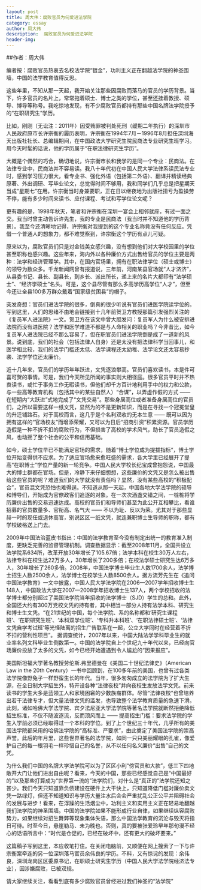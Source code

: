 ```yaml
---
layout: post
title: 周大伟：腐败官员为何爱进法学院 
category: essay
author: 周大伟 
description:  腐败官员为何爱进法学院
header-img: 
---
```


##作者：周大伟

编者按：腐败官员热衷去名校法学院“镀金”，功利主义正在翻越法学院的神圣围墙，中国的法学教育值得反思。 

这些年里，不知从那一天起，我开始关注那些因腐败而落马的官员的学历背景。当下，许多官员的名片上，常常拖着硕士、博士之类的学位，甚至还挂着教授、硕导、博导等称号。我吃惊地发现，有不少腐败官员都持有那些中国名牌法学院授予的“在职研究生”学历。

比如，刚刚（无讼注：2011年）因受贿罪被判处死刑（缓期二年执行）的深圳市人民政府原市长许宗衡的履历表明，许宗衡在1994年7月－1996年8月担任深圳海天出版社社长、总编辑期间，在中国政法大学研究生院民商法专业研究生班学习。用今天时髦的话说，他的学历属于“在职法律研究生学历”。

大概是个偶然的巧合，确切地说，许宗衡市长和我学的是同一个专业：民商法。在法律专业中，民商法并不容易读。我八十年代初在中国人民大学法律系读民法专业时，感到学习压力很大，看专业书、强化外语（包括第二外语）、翻译并精读经典原著、外出调研、写毕业论文，总觉得时间不够用，我和同学们几乎总是把星期天当成“星期七”在用。许宗衡当时身兼要职，正在日以继夜地为出版社扭亏为盈操劳不停，能有多少时间来读书、应付课程、考试和写学位论文呢？

更有趣的是，1998年秋天，笔者和许宗衡在深圳一宴会上相邻就座，有过一面之交。我当时曾主动告诉许先生，我的专业是民商法（我当时并不知道他的学历背景）。我至今还清晰地记得，许宗衡对我提到的这个专业名称竟没有任何反应。凭借一个普通人的想象力，都不难觉察到，许宗衡这个学历有点儿可疑。

原来以为，腐败官员们只是对金钱美女感兴趣，没有想到他们对大学校园里的学位甚至职称也感兴趣。这些年来，海内外以各种廉价方式出售给官员的学位主要是两种：法学和经济管理学。其中，在国内官场里，拥有在职法律学位（硕士或博士）的领导为数众多。千龙新闻网曾有报道说，三年前，河南某县官场就“人才济济”，从县委书记、县长、副县长，到乡长、派出所长，递上来的名片大都印有“法学硕士”、“经济学硕士”名头。可是，这个县尽管有那么多高学历高学位“人才”，但至今还让全县100多万群众戴着“国家级贫困县”的帽子。

突发奇想：官员们进法学院的很多，倒真的很少听说有官员们进医学院读学位的。写到这里，人们的思绪不由地会链接到十几年前贺卫方教授那篇引发强烈关注的《复员军人进法院》一文。贺卫方在该文中曾大胆发问：复员军人为什么被安排进法院而没有进医院？法学和医学难道不都是与人命相关的职业吗？今非昔比，如今复员军人进法院已经不那么容易了，但在职官员们进法学院倒是成了一道新的风景。说到底，我们的社会（包括法律人自身）还是太没有把法律科学当回事儿，和医学相比较，我们的法学门槛还太低、法学课程还太幼稚、法学论文还太容易抄袭、法学学位还太廉价。

近十几年来，官员们的学历年年跃进，文凭逐浪攀高。官员们喜欢读书，本是件可喜可贺的事情。可是，我们今天所见所闻的事实则大相径庭。很多官员平时并不热衷读书，或忙于事务工作无暇读书，但他们却千方百计地利用手中的权力和公款，与一些高等教育机构（包括其中的某些自然人）“合谋”，以弄虚作假的方式 —— 在短期内“大跃进”式地完成了“文凭交易”。那些身居高位或者准备身居高位的官员们，之所以需要这样一纸文凭，显然为的不是更新知识，而是在寻找一个冠冕堂皇的升迁铺路石。对于高校而言，这几乎是个名利双收的无本生意 —— 既可以因为拥有这样的“官场校友”而增添荣耀，又可以为日后“招商引资”积累资源。官员学历造假是一种不折不扣的腐败行为，不但损害了高校的学术风气，助长了官员造假之风，也动摇了整个社会的公平和信用基础。

如今，硕士学位早已不能满足官场的需求，随着“博士学位成为提拔指标”，博士学位开始变得供不应求。为了适应官场愈来愈旺盛的需求，各大学里已经展开了提高“在职博士”学位产量的新一轮竞争。中国人民大学校长纪宝成曾抱怨说，中国最大的博士群都在官场。但是，冷静下来仔细想想，这些廉价的文凭又是怎么被出售给这些官员的呢？难道我们的大学就没有责任吗？显然，没有某些高校的“积极配合”，官员混文凭恐怕也难得逞。不知道从那一天起，中国各地大学法学院的硕导和博导们，开始成为官僚政客们追逐的对象。在一次次酒盏交错之间，一桩桩将学历廉价出售的交易迅速达成。高校的官员们和导师们甚至为此公开互相攀比，看谁招募的官员数量多、官衔高、名气大 —— 不以为耻、反以为荣。尤其对于那些显赫一时的现任或退休高官，别说区区一纸文凭，就连兼职博士生导师的职称，都有学校破格送上门去。

2009年中国法治蓝皮书指出：中国的法学教育至今没有制定出统一的教育准入制度，更缺乏完善的监督管理机制。调查数据显示：截至2008年11月，全国共设立法学院系634所，改革开放30年增长了105.67倍；法学本科在校生30万人左右，法律专科在校生达22万多人，30年增长了200多倍；在校法学硕士研究生达6万多人，30年增长了260多倍。2008年，中国法学博士毕业生人数1700余人，法学博士招生人数2500余人，法学博士在校学生人数8500余人。据方流芳先生在《追问中国法学教育》一文中披露，中国人民大学法学院在2006—2007学年招收博士生148人，中国政法大学在2007—2008学年招收博士生137人，两个学校招收的法学博士都分别超过了美国法学院当年招收的法学博士（SJD）学生的总和。此外，全国还大约有300万党校文凭的持有者，其中相当一部分人持有法学本科、研究生和博士生文凭。“在21世纪的中国，每个法学院、系的名称都和‘研究生课程班’、‘在职研究生班’、‘本科双学位班’、‘专科升本科班’、‘在职法律硕士班’、‘法律文凭自学考试班’等光怪陆离的招生广告联系在一起，公立大学同时在经营着不折不扣的营利性项目”。
据调查统计，2007年以来，中国大陆法学学科毕业生的就业率名列文科毕业生倒数第一。中国的法学院自上个世纪九十年代以来，已经向官场廉价投放了太多的文凭，如今已经开始遭遇到令人尴尬的“因果报应”。

美国斯坦福大学著名教授劳伦斯.弗里德曼在《美国二十世纪法律史》（American Law in the 20th Century）一书中回顾到，在100多年前的美国，也曾有过各类法学院像野兔子一样野蛮生长的年代。当年，很多匆匆成立的法学院为了扩大生源，在全日制大学招生外，特开设各种“法律夜校”并向夜校生发放法学文凭。前来读书的学生大多是蓝领工人和家境困窘的少数族裔群体。尽管“法律夜校”也曾培养出若干法律专才，但大量法律文凭的滥发，也导致整个法学教育质量的急速下滑。此刻，诸如哈佛大学法学院、宾夕法尼亚大学法学院等著名法学院就断然拒绝降低招生标准，不仅不随波逐流，反而顶风而上 —— 提高招生门槛：要求法学院的学生入学前必须已经取得过一个本科的学位。到了上个世纪三十年代，几乎所有的美国法学院都采用的哈佛法学院的“高标准、严要求”，由此奠定了美国法学院的崇高声誉。此后的年月里，这些世界著名的法学院，如同一只只美丽耀眼的孔雀，像爱护自己的每一根羽毛一样珍惜自己的名誉，从不以任何名义廉价“出售”自己的文凭。

为什么我们中国的名牌大学法学院可以为了区区小利“傍官员和大款”，低三下四地敞开大门让他们进出自由呢？看来，今天的中国，那些已经感觉自己是“中国最好的”以及那些打算成为“世界第一流的”法学院们，对什么是“真正的”法学院还知之甚少。我们今天只知道靠负债建设在硬件上大干快上，只知道降低门槛对廉价卖文凭一路绿灯，但还不知道知识与学历大量注水后会会严重扰乱公正公平并阻碍社会的发展与进步！看来，在浮躁的生活烟尘中，功利主义和实用主义正在轻易地翻越我们法学院的神圣围墙。中国的法学院如果不能形成行业自律，如果继续纵容腐败势力，如果继续对招生舞弊等现象集体失语，那么中国法学教育的沉沦与毁灭将指日可待。时至今日，悬崖勒马、未为晚也。否则，真的要被张爱玲早年那句漫不经心的话语所言中：“时代是仓促的，已经在破坏中，还有更大的破坏要来。”

这篇稿子写到这里，本应收笔打住。在关闭电脑前，又顺便在网上搜索了一下与许宗衡案牵连的另一位深圳落马官员余伟良的学历。不料，又有惊诧的发现：余伟良，深圳龙岗区区委原书记，在职硕士研究生学历（中国人民大学法学院经济法专业），因涉嫌腐败，已被双规。 

请大家继续关注，看看到底有多少腐败官员曾经进过我们神圣的“法学院”

[谷雨书苑]:    http://valleyrain.org  "谷雨书苑"
